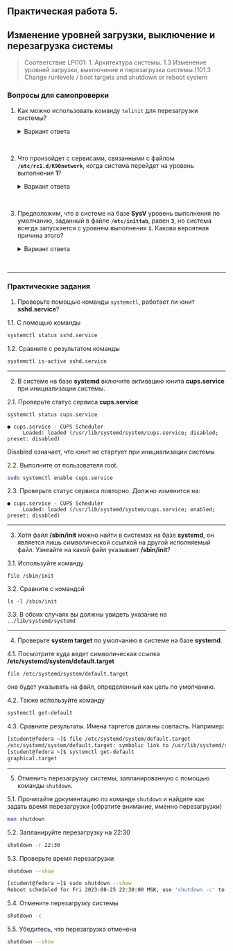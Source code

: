 ## Практическая работа 5. 
## Изменение уровней загрузки, выключение и перезагрузка системы

> Соответствие LPI101: 1. Архитектура системы. 1.3 Изменение уровней загрузки, выключение и перезагрузка системы.(101.3 Change runlevels / boot targets and shutdown or reboot system

### Вопросы для самопроверки

1. Как можно использовать команду `telinit` для перезагрузки системы? 

   <details>
   <summary>Вариант ответа</summary>
    Команда 
    ```sh
    telinit 6
    ```
    переводит систему на уровень выполнения 6, то есть перезагружает систему.
    </details>
<br>   


2. Что произойдет с сервисами, связанными с файлом **`/etc/rc1.d/K90network`**, когда система перейдет на уровень выполнения **1**? 

   <details>
   <summary>Вариант ответа</summary>
    Из-за буквы **`K`** в начале имени файла соответствующие службы будут остановлены.
    </details>
<br>     

3. Предположим, что в системе на базе **SysV** уровень выполнения по умолчанию, заданный в файле **`/etc/inittab`**, равен **`3`**, но система всегда запускается с уровнем выполнения **`1`**. Какова вероятная причина этого? 

   <details>
   <summary>Вариант ответа</summary>
    В списке параметров ядра могут присутствовать параметры **`1`** или **`S`**.
    </details>
<br>     

---

### Практические задания

1. Проверьте помощью команды `systemctl`, работает ли юнит **sshd.service**? 
   
1.1. С помощью команды 
```sh
systemctl status sshd.service 
```
1.2. Сравните с результатом команды
```sh
systemctl is-active sshd.service
```

---
2. В системе на базе **systemd** включите активацию юнита **cups.service** при инициализации системы.
   
2.1. Проверьте статуc сервиса **cups.service**
```
systemctl status cups.service
```

```
● cups.service - CUPS Scheduler
     Loaded: loaded (/usr/lib/systemd/system/cups.service; disabled; preset: disabled)
```
Disabled означает, что юнит не стартует при инициализации системы

2.2. Выполните от пользователя root.
```sh
sudo systemctl enable cups.service
```

2.3. Проверьте статуc сервиса повторно. Должно изменится на:
```
● cups.service - CUPS Scheduler
     Loaded: loaded (/usr/lib/systemd/system/cups.service; enabled; preset: disabled)
```

---
3. Хотя файл **/sbin/init** можно найти в системах на базе **systemd**, он является лишь символической ссылкой на другой исполняемый файл. Узнеайте на какой файл указывает **/sbin/init**? 
   
3.1. Используйте команду
```
file /sbin/init
```
3.2. Сравните с командой
```
ls -l /sbin/init
```
3.3. В обоих случаях вы должны увидеть указание на `../lib/systemd/systemd`

---
4. Проверьте **system target** по умолчанию в системе на базе **systemd**. 
   
4.1. Посмотрите куда ведет символическая ссылка **/etc/systemd/system/default.target** 
```
file /etc/systemd/system/default.target
```
она будет указывать на файл, определенный как цель по умолчанию. 

4.2. Также используйте команду 
```sh
systemctl get-default
```
4.3. Сравните результаты. Имена таргетов должны совпасть.
Например:
```bash
[student@fedora ~]$ file /etc/systemd/system/default.target
/etc/systemd/system/default.target: symbolic link to /usr/lib/systemd/system/graphical.target
[student@fedora ~]$ systemctl get-default
graphical.target
```

---
5. Отменить перезагрузку системы, запланированную с помощью команды `shutdown`. 

5.1. Прочитайте документацию по команде `shutdown`  и найдите как задать время перезагрузки (обратите внимание, именно перезагрузки)
```sh
man shutdown
```
5.2. Запланируйте перезагрузку на 22:30
```sh
shutdown -r 22:30
```

5.3. Проверьте время перезагрузки
```sh
shutdown --show
```
```sh
[student@fedora ~]$ sudo shutdown --show
Reboot scheduled for Fri 2023-08-25 22:30:00 MSK, use 'shutdown -c' to cancel.
```
5.4. Отмените перезагрузку системы
```sh
shutdown -c
```

5.5. Убедитесь, что перезагрузка отменена
```sh
shutdown --show
```

